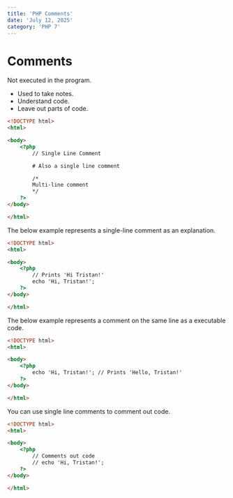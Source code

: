 ```yaml
---
title: 'PHP Comments'
date: 'July 12, 2025'
category: 'PHP 7'
---
```


# Comments

Not executed in the program.
- Used to take notes.
- Understand code.
- Leave out parts of code.

```html
<!DOCTYPE html>
<html>

<body>
    <?php
        // Single Line Comment

        # Also a single line comment

        /*
        Multi-line comment
        */
    ?>
</body>

</html>
```

The below example represents a single-line comment as an explanation.

```html
<!DOCTYPE html>
<html>

<body>
    <?php
        // Prints 'Hi Tristan!'
        echo 'Hi, Tristan!';
    ?>
</body>

</html>
```

The below example represents a comment on the same line as a executable code.

```html
<!DOCTYPE html>
<html>

<body>
    <?php
        echo 'Hi, Tristan!'; // Prints 'Hello, Tristan!'
    ?>
</body>

</html>
```

You can use single line comments to comment out code.
```html
<!DOCTYPE html>
<html>

<body>
    <?php
        // Comments out code
        // echo 'Hi, Tristan!';
    ?>
</body>

</html>
```